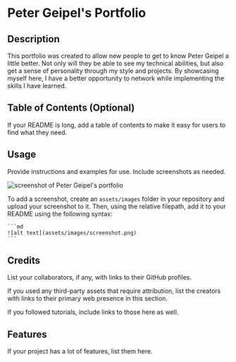 # Peter Geipel's Portfolio

## Description

This portfolio was created to allow new people to get to know Peter Geipel a little better.  Not only will they be able to see my technical abilities, but also get a sense of personality through my style and projects.  By showcasing myself here, I have a better opportunity to network while implementing the skills I have learned.




## Table of Contents (Optional)

If your README is long, add a table of contents to make it easy for users to find what they need.



## Usage

Provide instructions and examples for use. Include screenshots as needed.

![screenshot of Peter Geipel's portfolio](assets/images)

To add a screenshot, create an `assets/images` folder in your repository and upload your screenshot to it. Then, using the relative filepath, add it to your README using the following syntax:

    ```md
    ![alt text](assets/images/screenshot.png)
    ```

## Credits

List your collaborators, if any, with links to their GitHub profiles.

If you used any third-party assets that require attribution, list the creators with links to their primary web presence in this section.

If you followed tutorials, include links to those here as well.


## Features

If your project has a lot of features, list them here.
